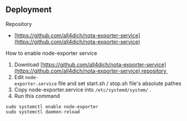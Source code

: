 ## Deployment

Repository

* [https://github.com/all4dich/nota-exporter-service](https://github.com/all4dich/nota-exporter-service)

How to enable node-exporter service

1. Download [https://github.com/all4dich/nota-exporter-service](https://github.com/all4dich/nota-exporter-service) repository 
2. Edit `node-exporter.service` file and set start.sh / stop.sh file's absolute pathes
3. Copy node-exporter.service into `/etc/systemd/system/` .
4. Run this command

```text
sudo systemctl enable node-exporter
sudo systemctl daemon-reload
```
